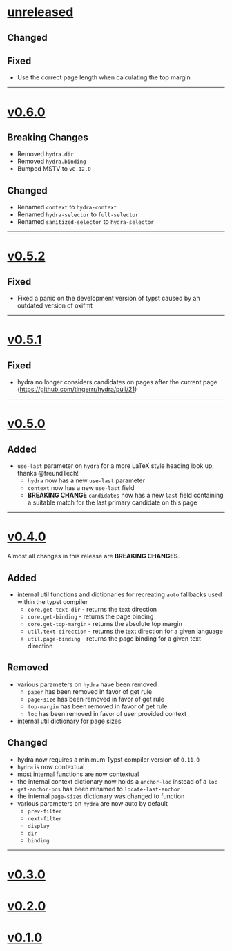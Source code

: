 # [unreleased](https://github.com/tingerrr/hydra/releases/tags/)

## Changed

## Fixed
- Use the correct page length when calculating the top margin

---

# [v0.6.0](https://github.com/tingerrr/hydra/releases/tags/v0.6.0)

## Breaking Changes
- Removed `hydra.dir`
- Removed `hydra.binding`
- Bumped MSTV to `v0.12.0`

## Changed
- Renamed `context` to `hydra-context`
- Renamed `hydra-selector` to `full-selector`
- Renamed `sanitized-selector` to `hydra-selector`

---

# [v0.5.2](https://github.com/tingerrr/hydra/releases/tags/v0.5.2)
## Fixed
- Fixed a panic on the development version of typst caused by an outdated version of oxifmt

---

# [v0.5.1](https://github.com/tingerrr/hydra/releases/tags/v0.5.1)
## Fixed
- hydra no longer considers candidates on pages after the current page (https://github.com/tingerrr/hydra/pull/21)

---

# [v0.5.0](https://github.com/tingerrr/hydra/releases/tags/v0.5.0)
## Added
- `use-last` parameter on `hydra` for a more LaTeX style heading look up, thanks @freundTech!
  - `hydra` now has a new `use-last` parameter
  - `context` now has a new `use-last` field
  - **BREAKING CHANGE** `candidates` now has a new `last` field containing a suitable match for the last primary candidate on this page

---

# [v0.4.0](https://github.com/tingerrr/hydra/releases/tags/v0.4.0)
Almost all changes in this release are **BREAKING CHANGES**.

## Added
- internal util functions and dictionaries for recreating `auto` fallbacks used within the typst
  compiler
  - `core.get-text-dir` - returns the text direction
  - `core.get-binding` - returns the page binding
  - `core.get-top-margin` - returns the absolute top margin
  - `util.text-direction` - returns the text direction for a given language
  - `util.page-binding` - returns the page binding for a given text direction

## Removed
- various parameters on `hydra` have been removed
  - `paper` has been removed in favor of get rule
  - `page-size` has been removed in favor of get rule
  - `top-margin` has been removed in favor of get rule
  - `loc` has been removed in favor of user provided context
- internal util dictionary for page sizes

## Changed
- hydra now requires a minimum Typst compiler version of `0.11.0`
- `hydra` is now contextual
- most internal functions are now contextual
- the internal context dictionary now holds a `anchor-loc` instead of a `loc`
- `get-anchor-pos` has been renamed to `locate-last-anchor`
- the internal `page-sizes` dictionary was changed to function
- various parameters on `hydra` are now auto by default
  - `prev-filter`
  - `next-filter`
  - `display`
  - `dir`
  - `binding`

---

# [v0.3.0](https://github.com/tingerrr/hydra/releases/tags/v0.3.0)

# [v0.2.0](https://github.com/tingerrr/hydra/releases/tags/v0.2.0)

# [v0.1.0](https://github.com/tingerrr/hydra/releases/tags/v0.1.0)
